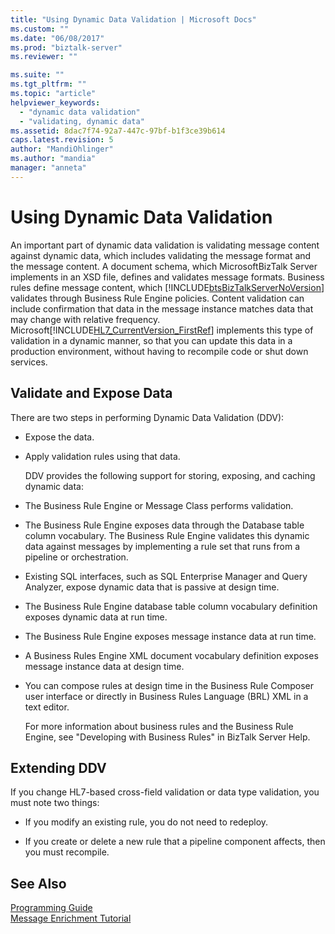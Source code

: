 ```yaml
---
title: "Using Dynamic Data Validation | Microsoft Docs"
ms.custom: ""
ms.date: "06/08/2017"
ms.prod: "biztalk-server"
ms.reviewer: ""

ms.suite: ""
ms.tgt_pltfrm: ""
ms.topic: "article"
helpviewer_keywords: 
  - "dynamic data validation"
  - "validating, dynamic data"
ms.assetid: 8dac7f74-92a7-447c-97bf-b1f3ce39b614
caps.latest.revision: 5
author: "MandiOhlinger"
ms.author: "mandia"
manager: "anneta"
---
```

# Using Dynamic Data Validation
An important part of dynamic data validation is validating message content against dynamic data, which includes validating the message format and the message content. A document schema, which MicrosoftBizTalk Server implements in an XSD file, defines and validates message formats. Business rules define message content, which [!INCLUDE[btsBizTalkServerNoVersion](../../includes/btsbiztalkservernoversion-md.md)] validates through Business Rule Engine policies. Content validation can include confirmation that data in the message instance matches data that may change with relative frequency. Microsoft[!INCLUDE[HL7_CurrentVersion_FirstRef](../../includes/hl7-currentversion-firstref-md.md)] implements this type of validation in a dynamic manner, so that you can update this data in a production environment, without having to recompile code or shut down services.  
  
## Validate and Expose Data  
 There are two steps in performing Dynamic Data Validation (DDV):  
  
- Expose the data.  
  
- Apply validation rules using that data.  
  
  DDV provides the following support for storing, exposing, and caching dynamic data:  
  
- The Business Rule Engine or Message Class performs validation.  
  
- The Business Rule Engine exposes data through the Database table column vocabulary. The Business Rule Engine validates this dynamic data against messages by implementing a rule set that runs from a pipeline or orchestration.  
  
- Existing SQL interfaces, such as SQL Enterprise Manager and Query Analyzer, expose dynamic data that is passive at design time.  
  
- The Business Rule Engine database table column vocabulary definition exposes dynamic data at run time.  
  
- The Business Rule Engine exposes message instance data at run time.  
  
- A Business Rules Engine XML document vocabulary definition exposes message instance data at design time.  
  
- You can compose rules at design time in the Business Rule Composer user interface or directly in Business Rules Language (BRL) XML in a text editor.  
  
  For more information about business rules and the Business Rule Engine, see "Developing with Business Rules" in BizTalk Server Help.  
  
## Extending DDV  
 If you change HL7-based cross-field validation or data type validation, you must note two things:  
  
-   If you modify an existing rule, you do not need to redeploy.  
  
-   If you create or delete a new rule that a pipeline component affects, then you must recompile.  
  
## See Also  
 [Programming Guide](../../adapters-and-accelerators/accelerator-hl7/programming-guide1.md)   
 [Message Enrichment Tutorial](../../adapters-and-accelerators/accelerator-hl7/message-enrichment-tutorial.md)
